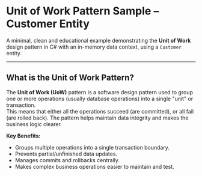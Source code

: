 ﻿# Unit of Work Pattern Sample – Customer Entity

A minimal, clean and educational example demonstrating the **Unit of Work** design pattern in C# with an in-memory data context, using a `Customer` entity.

---

## What is the Unit of Work Pattern?

The **Unit of Work (UoW)** pattern is a software design pattern used to group one or more operations (usually database operations) into a single "unit" or transaction.  
This means that either all the operations succeed (are committed), or all fail (are rolled back). The pattern helps maintain data integrity and makes the business logic clearer.

**Key Benefits:**
- Groups multiple operations into a single transaction boundary.
- Prevents partial/unfinished data updates.
- Manages commits and rollbacks centrally.
- Makes complex business operations easier to maintain and test.
